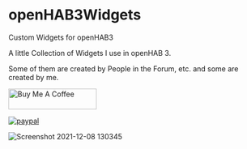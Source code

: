 # openHAB3Widgets
Custom Widgets for openHAB3

A little Collection of Widgets I use in openHAB 3. 

Some of them are created by People in the Forum, etc. and some are created by me.

<a href="https://www.buymeacoffee.com/BangerTECH" target="_blank"><img src="https://cdn.buymeacoffee.com/buttons/default-orange.png" alt="Buy Me A Coffee" height="41" width="174"></a>

[![paypal](https://www.paypalobjects.com/en_US/i/btn/btn_donateCC_LG.gif)](https://www.paypal.com/cgi-bin/webscr?cmd=_s-xclick&hosted_button_id=FD26FHKRWS3US)

![Screenshot 2021-12-08 130345](https://user-images.githubusercontent.com/73241309/145213176-20b8d8c4-f821-4505-bd6b-a35a2a36c43c.png)

